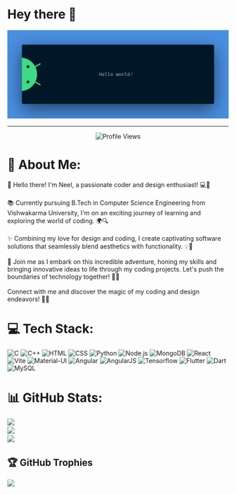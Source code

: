 # Hey there :wave:

<img src="https://github.com/o-Erebus/o-Erebus/blob/main/Images/banner.png?raw=true" alt="Hello world">

---
<p align="center">
  <img src="https://komarev.com/ghpvc/?username=o-Erebus&base=1249&color=blue" alt="Profile Views"/>
</p>



# 💫 About Me:
👋 Hello there! I'm Neel, a passionate coder and design enthusiast! 💻🎨<br><br>📚 Currently pursuing B.Tech in Computer Science Engineering from Vishwakarma University, I'm on an exciting journey of learning and exploring the world of coding. 🌍🔍<br><br>✨ Combining my love for design and coding, I create captivating software solutions that seamlessly blend aesthetics with functionality. 💡🚀<br><br>🌟 Join me as I embark on this incredible adventure, honing my skills and bringing innovative ideas to life through my coding projects. Let's push the boundaries of technology together! 🌟🚀<br><br>Connect with me and discover the magic of my coding and design endeavors! 🔗✨


# 💻 Tech Stack:

![C](https://img.shields.io/badge/c-%2300599C.svg?style=for-the-badge&logo=c&logoColor=white) 
![C++](https://img.shields.io/badge/c++-%2300599C.svg?style=for-the-badge&logo=c%2B%2B&logoColor=white) 
![HTML](https://img.shields.io/badge/HTML-%230175C2.svg?style=for-the-badge&logo=html5&logoColor=white) 
![CSS](https://img.shields.io/badge/CSS-%230175C2.svg?&style=for-the-badge&logo=css3&logoColor=white) 
![Python](https://img.shields.io/badge/Python-%230175C2.svg?&style=for-the-badge&logo=Python&logoColor=white) 
![Node.js](https://img.shields.io/badge/Node.js-%230175C2.svg?style=for-the-badge&logo=Node.js&logoColor=white) 
![MongoDB](https://img.shields.io/badge/MongoDB-%230175C2.svg?style=for-the-badge&logo=MongoDB&logoColor=white)
![React](https://img.shields.io/badge/React-%230175C2.svg?style=for-the-badge&logo=React&logoColor=white) 
![Vite](https://img.shields.io/badge/Vite-%230175C2.svg?style=for-the-badge&logo=Vite&logoColor=white) 
![Material-UI](https://img.shields.io/badge/Material--UI-%230175C2.svg?style=for-the-badge&logo=Material-UI&logoColor=white) 
![Angular](https://img.shields.io/badge/Angular-%230175C2.svg?style=for-the-badge&logo=Angular&logoColor=white) 
![AngularJS](https://img.shields.io/badge/AngularJS-%230175C2.svg?style=for-the-badge&logo=AngularJS&logoColor=white)
![Tensorflow](https://img.shields.io/badge/Tensorflow-%230175C2.svg?&style=for-the-badge&logo=Tensorflow&logoColor=white) 
![Flutter](https://img.shields.io/badge/Flutter-%2302569B.svg?style=for-the-badge&logo=Flutter&logoColor=white) 
![Dart](https://img.shields.io/badge/dart-%230175C2.svg?style=for-the-badge&logo=dart&logoColor=white) 
![MySQL](https://img.shields.io/badge/MySQL-%230175C2.svg?style=for-the-badge&logo=mysql&logoColor=white) 


# 📊 GitHub Stats:
![](https://github-readme-stats.vercel.app/api?username=o-Erebus&theme=react&hide_border=false&include_all_commits=false&count_private=false)<br/>
![](https://github-readme-streak-stats.herokuapp.com/?user=o-Erebus&theme=react&hide_border=false)<br/>
![](https://github-readme-stats.vercel.app/api/top-langs/?username=o-Erebus&theme=react&hide_border=false&include_all_commits=false&count_private=false&layout=compact)

## 🏆 GitHub Trophies
![](https://github-profile-trophy.vercel.app/?username=o-Erebus&theme=darkhub&no-frame=false&no-bg=true&margin-w=4)



